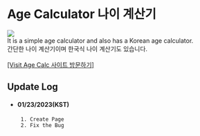 # Age Calculator 나이 계산기
<a href="(https://dm-09.github.io/tools/Calc/Age"><img src="https://hits.seeyoufarm.com/api/count/incr/badge.svg?url=https%3A%2F%2Fdm-09.github.io%2Ftools%2FCalc%2FAge&count_bg=%233DC7C8&title_bg=%23555555&icon=&icon_color=%23E7E7E7&title=Visit+Age+Calc&edge_flat=false"/></a>
<br>It is a simple age calculator and also has a Korean age calculator.<br>
간단한 나이 계산기이며 한국식 나이 계산기도 있습니다.<br>
<br><a href="https://dm-09.github.io/tools/Calc/Age">[Visit Age Calc 사이트 방문하기]</a>


## Update Log
- #### 01/23/2023(KST)<br>
       1. Create Page
       2. Fix the Bug
